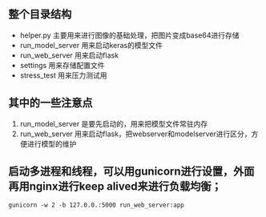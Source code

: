 ## 整个目录结构
- helper.py 主要用来进行图像的基础处理，把图片变成base64进行存储
- run_model_server 用来启动keras的模型文件
- run_web_server 用来启动flask
- settings 用来存储配置文件
- stress_test 用来压力测试用

## 其中的一些注意点
1. run_model_server 是要先启动的，用来把模型文件常驻内存
2. run_web_server 用来启动flask，把webserver和modelserver进行区分，方便进行模型的维护

## 启动多进程和线程，可以用gunicorn进行设置，外面再用nginx进行keep alived来进行负载均衡；
```
gunicorn -w 2 -b 127.0.0.:5000 run_web_server:app
```
